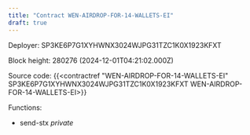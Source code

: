 ```yaml
---
title: "Contract WEN-AIRDROP-FOR-14-WALLETS-EI"
draft: true
---
```

Deployer: SP3KE6P7G1XYHWNX3024WJPG31TZC1K0X1923KFXT


 



Block height: 280276 (2024-12-01T04:21:02.000Z)

Source code: {{<contractref "WEN-AIRDROP-FOR-14-WALLETS-EI" SP3KE6P7G1XYHWNX3024WJPG31TZC1K0X1923KFXT WEN-AIRDROP-FOR-14-WALLETS-EI>}}

Functions:

* send-stx _private_
